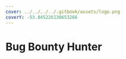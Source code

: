 ```yaml
---
cover: ../../../../.gitbook/assets/logo.png
coverY: -53.845226130653266
---
```


# Bug Bounty Hunter

